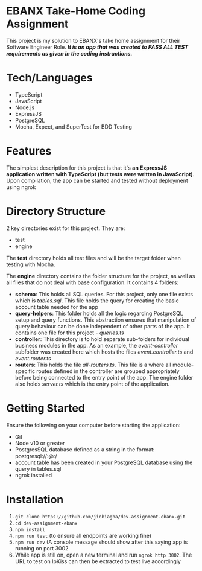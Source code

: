 # EBANX Take-Home Coding Assignment
This project is my solution to EBANX's take home assignment for their Software Engineer Role. **_It is an app that was created to PASS ALL TEST requirements as given in the coding instructions._**

# Tech/Languages
* TypeScript
* JavaScript
* Node.js
* ExpressJS
* PostgreSQL
* Mocha, Expect, and SuperTest for BDD Testing

# Features
The simplest description for this project is that it's **an ExpressJS application written with TypeScript (but tests were written in JavaScript)**. Upon compilation, the app can be started and tested without deployment using ngrok

# Directory Structure
2 key directories exist for this project. They are:
* test
* engine

The **test** directory holds all test files and will be the target folder when testing with Mocha.

The **engine** directory contains the folder structure for the project, as well as all files that do not deal with base configuration. It contains 4 folders:
* **schema**: This holds all SQL queries. For this project, only one file exists which is _tables.sql_. This file holds the query for creating the basic account table needed for the app
* **query-helpers**: This folder holds all the logic regarding PostgreSQL setup and query functions. This abstraction ensures that manipulation of query behaviour can be done independent of other parts of the app. It contains one file for this project - _queries.ts_
* **controller**: This directory is to hold separate sub-folders for individual business modules in the app. As an example, the _event-controller_ subfolder was created here which hosts the files _event.controller.ts_ and _event.router.ts_
* **routers**: This holds the file _all-routers.ts_. This file is a where all module-specific routes defined in the controller are grouped appropriately before being connected to the entry point of the app.
The engine folder also holds _server.ts_ which is the entry point of the application.

# Getting Started
Ensure the following on your computer before starting the application:
* Git
* Node v10 or greater
* PostgresSQL database defined as a string in the format: postgresql://<username>:<password>@<host>:<port>/<database name>
* account table has been created in your PostgreSQL database using the query in tables.sql
 * ngrok installed
 
 
 # Installation
 1. `git clone https://github.com/jiobiagba/dev-assignment-ebanx.git`
 2. `cd dev-assignment-ebanx`
 3. `npm install`
 4. `npm run test` (to ensure all endpoints are working fine)
 5. `npm run dev` (A console message should show after this saying app is running on port 3002
 6. While app is still on, open a new terminal and run `ngrok http 3002`. The URL to test on IpKiss can then be extracted to test live accordingly


